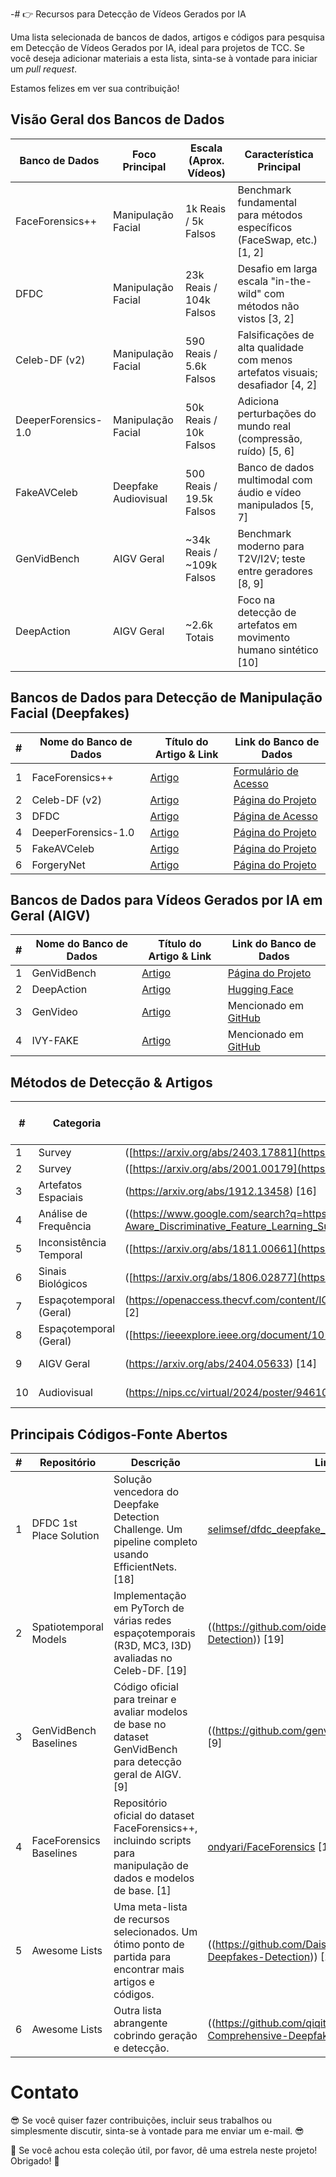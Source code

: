 -# :point_right: Recursos para Detecção de Vídeos Gerados por IA

Uma lista selecionada de bancos de dados, artigos e códigos para pesquisa em Detecção de Vídeos Gerados por IA, ideal para projetos de TCC. Se você deseja adicionar materiais a esta lista, sinta-se à vontade para iniciar um *pull request*.

Estamos felizes em ver sua contribuição!

## Visão Geral dos Bancos de Dados

| Banco de Dados | Foco Principal | Escala (Aprox. Vídeos) | Característica Principal |
|---|---|---|---|
| FaceForensics++ | Manipulação Facial | 1k Reais / 5k Falsos | Benchmark fundamental para métodos específicos (FaceSwap, etc.) [1, 2] |
| DFDC | Manipulação Facial | 23k Reais / 104k Falsos | Desafio em larga escala "in-the-wild" com métodos não vistos [3, 2] |
| Celeb-DF (v2) | Manipulação Facial | 590 Reais / 5.6k Falsos | Falsificações de alta qualidade com menos artefatos visuais; desafiador [4, 2] |
| DeeperForensics-1.0 | Manipulação Facial | 50k Reais / 10k Falsos | Adiciona perturbações do mundo real (compressão, ruído) [5, 6] |
| FakeAVCeleb | Deepfake Audiovisual | 500 Reais / 19.5k Falsos | Banco de dados multimodal com áudio e vídeo manipulados [5, 7] |
| GenVidBench | AIGV Geral | ~34k Reais / ~109k Falsos | Benchmark moderno para T2V/I2V; teste entre geradores [8, 9] |
| DeepAction | AIGV Geral | ~2.6k Totais | Foco na detecção de artefatos em movimento humano sintético [10] |

## Bancos de Dados para Detecção de Manipulação Facial (Deepfakes)

| # | Nome do Banco de Dados | Título do Artigo & Link | Link do Banco de Dados |
|---|---|---|---|
| 1 | FaceForensics++ |[Artigo](https://arxiv.org/abs/1901.08971) | [Formulário de Acesso](https://www.google.com/search?q=https://docs.google.com/forms/d/e/1FAIpQLSdRRR3L5zAv6tQ_CKxmK4W96tAab_pfBu2EKAgQbeDVhmXagg/viewform) |
| 2 | Celeb-DF (v2) |[Artigo](https://arxiv.org/abs/1909.12962) | [Página do Projeto](https://github.com/yuezunli/celeb-deepfakeforensics) |
| 3 | DFDC |[Artigo](https://arxiv.org/abs/2006.07397) | [Página de Acesso](https://ai.meta.com/datasets/dfdc/) |
| 4 | DeeperForensics-1.0 |[Artigo](https://arxiv.org/abs/2001.03024) | [Página do Projeto](https://github.com/EndlessSora/DeeperForensics-1.0) |
| 5 | FakeAVCeleb |[Artigo](-) | [Página do Projeto](https://github.com/DASH-Lab/FakeAVCeleb) |
| 6 | ForgeryNet |[Artigo](https://openaccess.thecvf.com/content/CVPR2023/papers/Tan_Learning_on_Gradients_Generalized_Artifacts_Representation_for_GAN-Generated_Images_Detection_CVPR_2023_paper.pdf) | [Página do Projeto](https://github.com/Daisy-Zhang/Awesome-Deepfakes-Detection) |

## Bancos de Dados para Vídeos Gerados por IA em Geral (AIGV)

| # | Nome do Banco de Dados | Título do Artigo & Link | Link do Banco de Dados |
|---|---|---|---|
| 1 | GenVidBench |[Artigo](https://arxiv.org/abs/2501.11340) | [Página do Projeto](https://github.com/genvidbench/GenVidBench) |
| 2 | DeepAction |[Artigo](https://arxiv.org/abs/2412.00526) | [Hugging Face](https://huggingface.co/datasets/faridlab/deepaction_v1) |
| 3 | GenVideo |[Artigo](https://arxiv.org/abs/2405.19707) | Mencionado em [GitHub](https://github.com/chenhaoxing/Awesome-AI-Generated-Video-Detection) |
| 4 | IVY-FAKE |[Artigo](https://arxiv.org/abs/2402.10959) | Mencionado em [GitHub](https://github.com/chenhaoxing/Awesome-AI-Generated-Video-Detection) |

## Métodos de Detecção & Artigos

| # | Categoria | Título & Link | Link do Código |
|---|---|---|---|
| 1 | Survey |([https://arxiv.org/abs/2403.17881](https://arxiv.org/abs/2403.17881)) [15] | - |
| 2 | Survey |([https://arxiv.org/abs/2001.00179](https://arxiv.org/abs/2001.00179)) [12] | - |
| 3 | Artefatos Espaciais |(https://arxiv.org/abs/1912.13458) [16] | [Código](https://www.google.com/search?q=https://github.com/JStehouwer/FF-X-ray) |
| 4 | Análise de Frequência |((https://www.google.com/search?q=https://openaccess.thecvf.com/content/CVPR2021/html/Qian_Frequency-Aware_Discriminative_Feature_Learning_Supervised_by_Single-Center_Loss_for_CVPR_2021_paper.html)) [2] | - |
| 5 | Inconsistência Temporal |([https://arxiv.org/abs/1811.00661](https://arxiv.org/abs/1811.00661)) [16] | - |
| 6 | Sinais Biológicos |([https://arxiv.org/abs/1806.02877](https://arxiv.org/abs/1806.02877)) [17] | - |
| 7 | Espaçotemporal (Geral) |(https://openaccess.thecvf.com/content/ICCV2023/papers/Xu_TALL_Thumbnail_Layout_for_Deepfake_Video_Detection_ICCV_2023_paper.pdf) [2] | [Código](https://github.com/rainy-xu/TALL4Deepfake) [2] |
| 8 | Espaçotemporal (Geral) |([https://ieeexplore.ieee.org/document/10173099](https://ieeexplore.ieee.org/document/10173099)) [14] | - |
| 9 | AIGV Geral |(https://arxiv.org/abs/2404.05633) [14] | [Código](https://github.com/chenhaoxing/DeMamba) [14] |
| 10 | Audiovisual |(https://nips.cc/virtual/2024/poster/94610) [2] | [Código](https://github.com/Eleven4AI/SpeechForensics) [2] |

## Principais Códigos-Fonte Abertos

| # | Repositório | Descrição | Link |
|---|---|---|---|
| 1 | DFDC 1st Place Solution | Solução vencedora do Deepfake Detection Challenge. Um pipeline completo usando EfficientNets. [18] | [selimsef/dfdc_deepfake_challenge](https://github.com/selimsef/dfdc_deepfake_challenge) [18] |
| 2 | Spatiotemporal Models | Implementação em PyTorch de várias redes espaçotemporais (R3D, MC3, I3D) avaliadas no Celeb-DF. [19] |((https://github.com/oidelima/Deepfake-Detection)) [19] |
| 3 | GenVidBench Baselines | Código oficial para treinar e avaliar modelos de base no dataset GenVidBench para detecção geral de AIGV. [9] |((https://github.com/genvidbench/GenVidBench)) [9] |
| 4 | FaceForensics Baselines | Repositório oficial do dataset FaceForensics++, incluindo scripts para manipulação de dados e modelos de base. [1] | [ondyari/FaceForensics](https://github.com/ondyari/FaceForensics) [1] |
| 5 | Awesome Lists | Uma meta-lista de recursos selecionados. Um ótimo ponto de partida para encontrar mais artigos e códigos. |((https://github.com/Daisy-Zhang/Awesome-Deepfakes-Detection)) [2] |
| 6 | Awesome Lists | Outra lista abrangente cobrindo geração e detecção. |((https://github.com/qiqitao77/Awesome-Comprehensive-Deepfake-Detection)) [5] |

# Contato

:sunglasses: Se você quiser fazer contribuições, incluir seus trabalhos ou simplesmente discutir, sinta-se à vontade para me enviar um e-mail. :sunglasses:

:sparkling_heart: Se você achou esta coleção útil, por favor, dê uma estrela neste projeto! Obrigado! :sparkling_heart:
